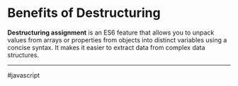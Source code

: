# Benefits of Destructuring

**Destructuring assignment** is an ES6 feature that allows you to unpack values from arrays or properties from objects into distinct variables using a concise syntax. It makes it easier to extract data from complex data structures.

---

#javascript